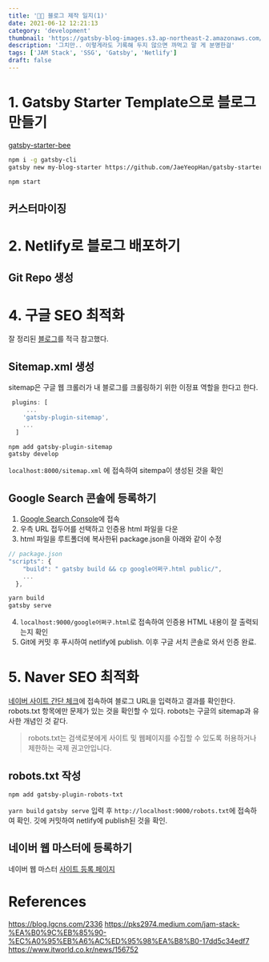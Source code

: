 ```yaml
---
title: '👨‍💻 블로그 제작 일지(1)'
date: 2021-06-12 12:21:13
category: 'development'
thumbnail: 'https://gatsby-blog-images.s3.ap-northeast-2.amazonaws.com/dotBlog.png'
description: '그치만.. 이렇게라도 기록해 두지 않으면 까먹고 말 게 분명한걸'
tags: ['JAM Stack', 'SSG', 'Gatsby', 'Netlify']
draft: false
---
```


# 1. Gatsby Starter Template으로 블로그 만들기

[gatsby-starter-bee](https://github.com/JaeYeopHan/gatsby-starter-bee/blob/master/README.ko.md)


```sh
npm i -g gatsby-cli
gatsby new my-blog-starter https://github.com/JaeYeopHan/gatsby-starter-bee
```

```sh
npm start
```

## 커스터마이징

# 2. Netlify로 블로그 배포하기

## Git Repo 생성


# 4. 구글 SEO 최적화

잘 정리된 [블로그]를 적극 참고했다.

## Sitemap.xml 생성

sitemap은 구글 웹 크롤러가 내 블로그를 크롤링하기 위한 이정표 역할을 한다고 한다.
```javascript
 plugins: [
     ...
    'gatsby-plugin-sitemap',
    ...
  ]
```
```sh
npm add gatsby-plugin-sitemap
gatsby develop
```
`localhost:8000/sitemap.xml` 에 접속하여 sitempa이 생성된 것을 확인


## Google Search 콘솔에 등록하기

1. [Google Search Console]에 접속
2. 우측 URL 접두어를 선택하고 인증용 html 파일을 다운
3. html 파일을 루트폴더에 복사한뒤 package.json을 아래와 같이 수정
```javascript
// package.json
"scripts": {
    "build": " gatsby build && cp google어쩌구.html public/",
    ...
  },
```

```sh
yarn build
gatsby serve
```
4. `localhost:9000/google어쩌구.html`로 접속하여 인증용 HTML 내용이 잘 출력되는지 확인
5. Git에 커밋 후 푸시하여 netlify에 publish. 이후 구글 서치 콘솔로 와서 인증 완료.

# 5. Naver SEO 최적화

[네이버 사이트 간단 체크]에 접속하여 블로그 URL을 입력하고 결과를 확인한다. robots.txt 항목에만 문제가 있는 것을 확인할 수 있다. robots는 구글의 sitemap과 유사한 개념인 것 같다.

> robots.txt는 검색로봇에게 사이트 및 웹페이지를 수집할 수 있도록 허용하거나 제한하는 국제 권고안입니다.

## robots.txt 작성
`npm add gatsby-plugin-robots-txt` 

`yarn build` `gatsby serve` 입력 후 `http://localhost:9000/robots.txt`에 접속하여 확인. 깃에 커밋하여 netlify에 publish된 것을 확인.

## 네이버 웹 마스터에 등록하기
네이버 웹 마스터 [사이트 등록 페이지]





[블로그]: (https://dyjh-blog.netlify.app/posts/2020-gatsby-blog-seo)
[Google Search Console]: (https://search.google.com/search-console/about?hl=ko)
[네이버 사이트 간단 체크]: (https://searchadvisor.naver.com/tools/sitecheck)
[사이트 등록 페이지]: (https://searchadvisor.naver.com/console/board)
# References

https://blog.lgcns.com/2336
https://pks2974.medium.com/jam-stack-%EA%B0%9C%EB%85%90-%EC%A0%95%EB%A6%AC%ED%95%98%EA%B8%B0-17dd5c34edf7
https://www.itworld.co.kr/news/156752
